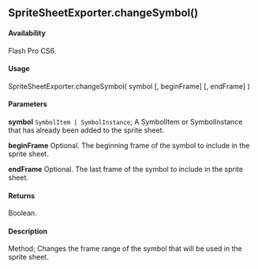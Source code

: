 ## SpriteSheetExporter.changeSymbol()

#### Availability

Flash Pro CS6.

#### Usage

SpriteSheetExporter.changeSymbol( symbol [, beginFrame] [, endFrame] )

#### Parameters

**symbol** `SymbolItem | SymbolInstance`; A SymbolItem or SymbolInstance that has already been added to the sprite sheet.

**beginFrame** Optional. The beginning frame of the symbol to include in the sprite sheet.

**endFrame** Optional. The last frame of the symbol to include in the sprite sheet.

#### Returns

Boolean.

#### Description

Method; Changes the frame range of the symbol that will be used in the sprite sheet.
